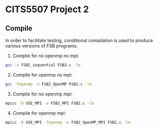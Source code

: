 # CITS5507 Project 2

## Compile

In order to facilitate testing, conditional compilation is used to produce various versions of FSB programs.
1. Complie for no openmp no mpi:

```bash
gcc -o FSB2_sequential FSB2.c -lm
```

2. Complie for openmp no mpi:

```bash
gcc -fopenmp -o FSB2_OpenMP FSB2.c -lm
```

3. Complie for no openmp mpi:

```bash
mpicc -D USE_MPI -o FSB2_MPI FSB2.c -lm
```

4. Complie for openmp mpi:

```bash
mpicc -D USE_MPI -fopenmp -o FSB2_OpenMP_MPI FSB2.c -lm
```
